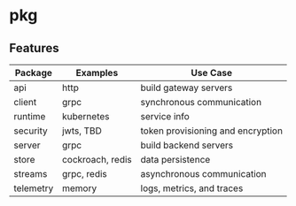 # pkg

## Features

| Package   | Examples         | Use Case                          |
| --------- | ---------------- | --------------------------------- |
| api       | http             | build gateway servers             |
| client    | grpc             | synchronous communication         |
| runtime   | kubernetes       | service info                      |
| security  | jwts, TBD        | token provisioning and encryption |
| server    | grpc             | build backend servers             |
| store     | cockroach, redis | data persistence                  |
| streams   | grpc, redis      | asynchronous communication        |
| telemetry | memory           | logs, metrics, and traces         |

